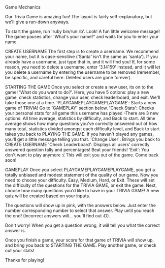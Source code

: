 Game Mechanics

Our Trivia Game is amazing fun! The layout is fairly self-explanatory, but we'll give a run-down anyways.

To start the game, run 'ruby bin/run.rb'. Look!  A fun little welcome message! The game pauses after 'What's your name?' and waits for you to enter your name.

CREATE USERNAME
The first step is to create a username. We recommend your name, but it is case-sensitive ('Santa' isn't the same as 'santa').
If you already have a username, just type that in, and it will find you! If, for some reason, you need to delete a username, enter '3.14159' instead, and
it will let you delete a username by entering the username to be removed (remember, be specific, and careful here. Deleted users are gone forever).

STARTING THE GAME
Once you select or create a new user, its on to the game!
'What do you want to do?'. Here, you have 5 options: play a new game, check statistics, change your user, check leaderboard, and exit. We'll take those one at a time.
'PLAYGAMEPLAYGAMEPLAYGAME': Starts a new game of TRIVIA! Go to 'GAMEPLAY' section below.
'Check Stats': Checks your personal stats for all game this username has played
  -There are 3 new options: All time average, statistics by difficulty, and Back to start. All time average shows how many questions you've correctly answered out of how many total, statistics divided amongst each difficulty level, and Back to start takes you back to PLAYING THE GAME. If you haven't played any games, you'll get a little message telling you that.
'Change User': Brings you back to CREATE USERNAME
'Check Leaderboard': Displays all users' correctly answered question tally and percentages! Beat your friends!
'Exit': You don't want to play anymore :( This will exit you out of the game. Come back soon!

GAMEPLAY
Once you select PLAYGAMEPLAYGAMEPLAYGAME, you get a totally unbiased and modest statement of the quality of our game. Now you need to choose your difficulty. Easy, Medium, Hard, or Exit. These will set the difficulty of the questions for the TRIVIA GAME, or exit the game.
Next, choose how many questions you'd like to have in your TRIVIA GAME!
A new quiz will be created based on your inputs.

The questions will show up in pink, with the answers below.  Just enter the number corresponding number to select that answer. Play until you reach the end! (Incorrect answers will... you'll find out :D).

Don't worry! When you get a question wrong, it will tell you what the correct answer is.

Once you finish a game, your score for that game of TRIVIA will show up, and bring you back to STARTING THE GAME. Play another game, or check out your stats!

Thanks for playing!
